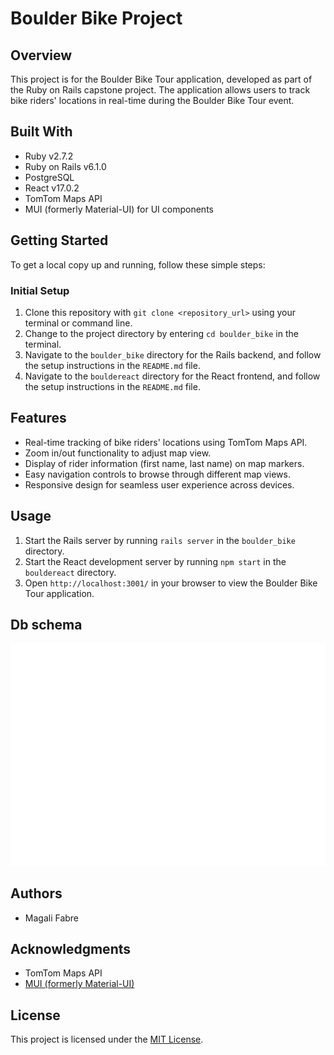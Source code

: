 # Boulder Bike Project

## Overview

This project is for the Boulder Bike Tour application, developed as part of the Ruby on Rails capstone project. The application allows users to track bike riders' locations in real-time during the Boulder Bike Tour event.

## Built With

- Ruby v2.7.2
- Ruby on Rails v6.1.0
- PostgreSQL
- React v17.0.2
- TomTom Maps API
- MUI (formerly Material-UI) for UI components

## Getting Started

To get a local copy up and running, follow these simple steps:

### Initial Setup

1. Clone this repository with `git clone <repository_url>` using your terminal or command line.
2. Change to the project directory by entering `cd boulder_bike` in the terminal.
3. Navigate to the `boulder_bike` directory for the Rails backend, and follow the setup instructions in the `README.md` file.
4. Navigate to the `bouldereact` directory for the React frontend, and follow the setup instructions in the `README.md` file.

## Features

- Real-time tracking of bike riders' locations using TomTom Maps API.
- Zoom in/out functionality to adjust map view.
- Display of rider information (first name, last name) on map markers.
- Easy navigation controls to browse through different map views.
- Responsive design for seamless user experience across devices.

## Usage

1. Start the Rails server by running `rails server` in the `boulder_bike` directory.
2. Start the React development server by running `npm start` in the `bouldereact` directory.
3. Open `http://localhost:3001/` in your browser to view the Boulder Bike Tour application.

## Db schema

![dbschema](download.png)


## Authors

- Magali Fabre

## Acknowledgments

- TomTom Maps API
- [MUI (formerly Material-UI)](https://mui.com/)

## License

This project is licensed under the [MIT License](LICENSE).
